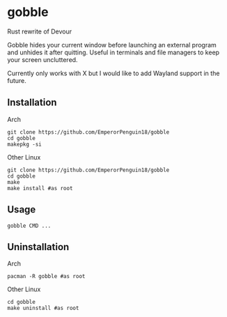 # gobble
Rust rewrite of Devour

Gobble hides your current window before launching an external program and unhides it after quitting. Useful in terminals and file managers to keep your screen uncluttered.

Currently only works with X but I would like to add Wayland support in the future.

## Installation

Arch

```
git clone https://github.com/EmperorPenguin18/gobble
cd gobble
makepkg -si
```

Other Linux

```
git clone https://github.com/EmperorPenguin18/gobble
cd gobble
make
make install #as root
```

## Usage

```
gobble CMD ...
```

## Uninstallation

Arch

```
pacman -R gobble #as root
```

Other Linux

```
cd gobble
make uninstall #as root
```
